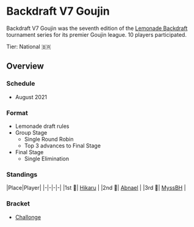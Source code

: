 # Backdraft V7 Goujin

Backdraft V7 Goujin was the seventh edition of the [Lemonade Backdraft](bdmain.md) tournament series for its premier Goujin league.
10 players participated.

Tier: National :brazil:

## Overview

### Schedule
- August 2021

### Format
- Lemonade draft rules
- Group Stage
    - Single Round Robin 
    - Top 3 advances to Final Stage
- Final Stage
    - Single Elimination

### Standings

|Place|Player|
|-|-|-|-|
|1st :1st_place_medal:| [Hikaru](../../players/brazilian/hikky.md) |
|2nd :2nd_place_medal:| [Abnael](../../players/brazilian/abnael.md) |
|3rd :3rd_place_medal:| [MyssBH](../../players/brazilian/myssbh.md) |

### Bracket
- [Challonge](https://challonge.com/BDV7)